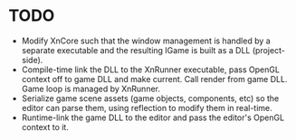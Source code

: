 # TODO

- Modify XnCore such that the window management is handled by a separate executable and the resulting IGame is built as a DLL (project-side).
- Compile-time link the DLL to the XnRunner executable, pass OpenGL context off to game DLL and make current. Call render from game DLL. Game loop is managed by XnRunner.
- Serialize game scene assets (game objects, components, etc) so the editor can parse them, using reflection to modify them in real-time.
- Runtime-link the game DLL to the editor and pass the editor's OpenGL context to it.